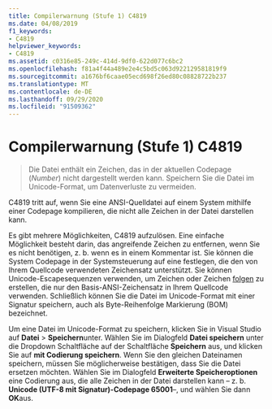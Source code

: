 ```yaml
---
title: Compilerwarnung (Stufe 1) C4819
ms.date: 04/08/2019
f1_keywords:
- C4819
helpviewer_keywords:
- C4819
ms.assetid: c0316e85-249c-414d-9df0-622d077c6bc2
ms.openlocfilehash: f81a4f44a489e2e4c5bd5c063d922129581819f9
ms.sourcegitcommit: a1676bf6caae05ecd698f26ed80c08828722b237
ms.translationtype: MT
ms.contentlocale: de-DE
ms.lasthandoff: 09/29/2020
ms.locfileid: "91509362"
---
```

# <a name="compiler-warning-level-1-c4819"></a>Compilerwarnung (Stufe 1) C4819

> Die Datei enthält ein Zeichen, das in der aktuellen Codepage (*Number*) nicht dargestellt werden kann. Speichern Sie die Datei im Unicode-Format, um Datenverluste zu vermeiden.

C4819 tritt auf, wenn Sie eine ANSI-Quelldatei auf einem System mithilfe einer Codepage kompilieren, die nicht alle Zeichen in der Datei darstellen kann.

Es gibt mehrere Möglichkeiten, C4819 aufzulösen. Eine einfache Möglichkeit besteht darin, das angreifende Zeichen zu entfernen, wenn Sie es nicht benötigen, z. b. wenn es in einem Kommentar ist. Sie können die System Codepage in der Systemsteuerung auf eine festlegen, die den von Ihrem Quellcode verwendeten Zeichensatz unterstützt. Sie können Unicode-Escapesequenzen verwenden, um Zeichen oder Zeichen [folgen](../../c-language/escape-sequences.md) zu erstellen, die nur den Basis-ANSI-Zeichensatz in Ihrem Quellcode verwenden. Schließlich können Sie die Datei im Unicode-Format mit einer Signatur speichern, auch als Byte-Reihenfolge Markierung (BOM) bezeichnet.

Um eine Datei im Unicode-Format zu speichern, klicken Sie in Visual Studio auf **Datei**  >  **Speichern**unter. Wählen Sie im Dialogfeld **Datei speichern** unter die Dropdown Schaltfläche auf der Schaltfläche **Speichern** aus, und klicken Sie auf **mit Codierung speichern**. Wenn Sie den gleichen Dateinamen speichern, müssen Sie möglicherweise bestätigen, dass Sie die Datei ersetzen möchten. Wählen Sie im Dialogfeld **Erweiterte Speicheroptionen** eine Codierung aus, die alle Zeichen in der Datei darstellen kann – z. b. **Unicode (UTF-8 mit Signatur)-Codepage 65001**–, und wählen Sie dann **OK**aus.
